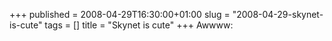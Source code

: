 +++
published = 2008-04-29T16:30:00+01:00
slug = "2008-04-29-skynet-is-cute"
tags = []
title = "Skynet is cute"
+++
Awwww:
